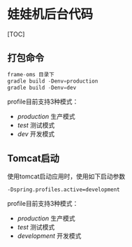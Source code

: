 # 娃娃机后台代码



[TOC]



## 打包命令

```gradle
frame-oms 目录下
gradle build -Denv=production
gradle build -Denv=dev
```

profile目前支持3种模式：

* *production*  生产模式
* *test*  测试模式
* *dev* 开发模式




## Tomcat启动

使用tomcat启动应用时，使用如下启动参数

```shell
-Dspring.profiles.active=development
```

profile目前支持3种模式：

- *production*  生产模式
- *test*  测试模式
- *development* 开发模式


